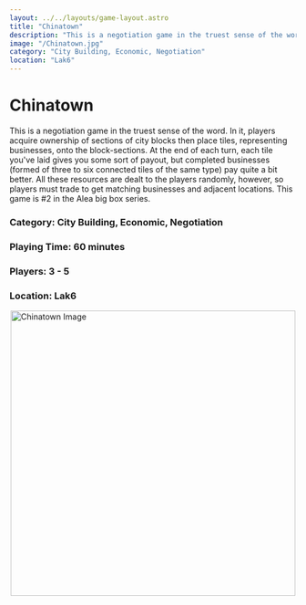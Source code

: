 ```yaml
---
layout: ../../layouts/game-layout.astro
title: "Chinatown"
description: "This is a negotiation game in the truest sense of the word."
image: "/Chinatown.jpg"
category: "City Building, Economic, Negotiation"
location: "Lak6"
---
```

# Chinatown

This is a negotiation game in the truest sense of the word. In it, players acquire ownership of sections of city blocks then place tiles, representing businesses, onto the block-sections.  At the end of each turn, each tile you've laid gives you some sort of payout, but completed businesses (formed of three to six connected tiles of the same type) pay quite a bit better.  All these resources are dealt to the players randomly, however, so players must trade to get matching businesses and adjacent locations.  This game is #2 in the Alea big box series.  

### Category: City Building, Economic, Negotiation

### Playing Time: 60 minutes

### Players: 3 - 5

### Location: Lak6

<img src="/Chinatown.jpg" alt="Chinatown Image" width="500" style="display: block; margin: 0 auto">

